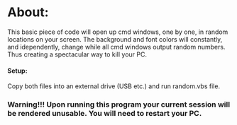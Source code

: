 # About:
This basic piece of code will open up cmd windows, one by one, in random locations on your screen. The background and font colors will constantly, and idependently, change while all cmd windows output random numbers. Thus creating a spectacular way to kill your PC.

#### Setup:
Copy both files into an external drive (USB etc.) and run random.vbs file.

### Warning!!! Upon running this program your current session will be rendered unusable. You will need to restart your PC.
